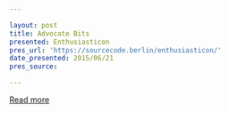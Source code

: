 ```yaml
---

layout: post
title: Advocate Bits
presented: Enthusiasticon
pres_url: 'https://sourcecode.berlin/enthusiasticon/'
date_presented: 2015/06/21
pres_source:

---
```


 
[Read more](https://sourcecode.berlin/enthusiasticon/)
